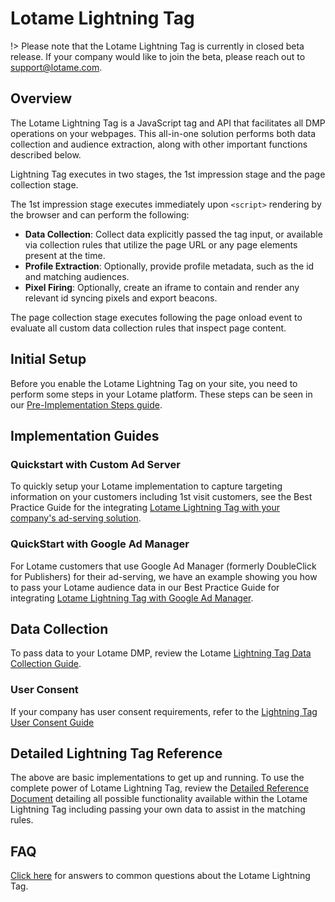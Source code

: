# Lotame Lightning Tag

!> Please note that the Lotame Lightning Tag is currently in closed beta release. If your company would like to join the beta, please reach out to support@lotame.com.

## Overview

The Lotame Lightning Tag is a JavaScript tag and API that facilitates all DMP operations on your webpages. This all-in-one solution performs both data collection and audience extraction, along with other important functions described below.

Lightning Tag executes in two stages, the 1st impression stage and the page collection stage.

The 1st impression stage executes immediately upon `<script>` rendering by the browser and can perform the following:

- **Data Collection**: Collect data explicitly passed the tag input, or available via collection rules that utilize the page URL or any page elements present at the time.
- **Profile Extraction**: Optionally, provide profile metadata, such as the id and matching audiences.
- **Pixel Firing**: Optionally, create an iframe to contain and render any relevant id syncing pixels and export beacons.

The page collection stage executes following the page onload event to evaluate all custom data collection rules that inspect page content.

## Initial Setup

Before you enable the Lotame Lightning Tag on your site, you need to perform some steps in your Lotame platform. These steps can be seen in our [Pre-Implementation Steps guide](lightning-tag/implementation-setup-tasks.md).

## Implementation Guides

### Quickstart with Custom Ad Server

To quickly setup your Lotame implementation to capture targeting information on your customers including 1st visit customers, see the Best Practice Guide for the integrating [Lotame Lightning Tag with your company's ad-serving solution](lightning-tag/implementation-generic).

### QuickStart with Google Ad Manager

For Lotame customers that use Google Ad Manager (formerly DoubleClick for Publishers) for their ad-serving, we have an example showing you how to pass your Lotame audience data in our Best Practice Guide for integrating [Lotame Lightning Tag with Google Ad Manager](lightning-tag/implementation-google-ad-manager.md).

## Data Collection

To pass data to your Lotame DMP, review the Lotame [Lightning Tag Data Collection Guide](lightning-tag/data-collection.md).

### User Consent

If your company has user consent requirements, refer to the [Lightning Tag User Consent Guide](lightning-tag/data-collection-user-consent.md)

## Detailed Lightning Tag Reference

The above are basic implementations to get up and running. To use the complete power of Lotame Lightning Tag, review the [Detailed Reference Document](lightning-tag/detailed-reference.md) detailing all possible functionality available within the Lotame Lightning Tag including passing your own data to assist in the matching rules.

## FAQ

[Click here](lightning-tag/faq.md) for answers to common questions about the Lotame Lightning Tag.
